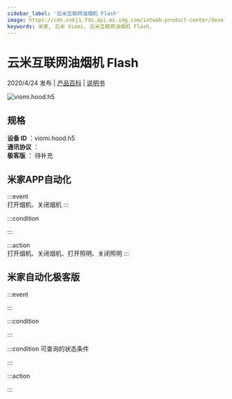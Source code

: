 ```yaml
---
sidebar_label: '云米互联网油烟机 Flash'
image: https://cdn.cnbj1.fds.api.mi-img.com/iotweb-product-center/developer_1577328838306o3DAVGHn.png?GalaxyAccessKeyId=AKVGLQWBOVIRQ3XLEW&Expires=9223372036854775807&Signature=nsIrCrs+zqXgra8pNrFotI8fikw=
keywords: 米家, 云米 Viomi, 云米互联网油烟机 Flash, 
---
```

# 云米互联网油烟机 Flash

2020/4/24 发布 | [产品百科](https://home.mi.com/webapp/content/baike/product/index.html?model=viomi.hood.h5/) | [说明书](https://home.mi.com/views/introduction.html?model=viomi.hood.h5&region=cn)

![viomi.hood.h5](https://cdn.cnbj1.fds.api.mi-img.com/iotweb-product-center/developer_1577328838306o3DAVGHn.png?GalaxyAccessKeyId=AKVGLQWBOVIRQ3XLEW&Expires=9223372036854775807&Signature=nsIrCrs+zqXgra8pNrFotI8fikw=)

## 规格  
> 
**设备 ID** ：viomi.hood.h5  
**通讯协议** ：  
**极客版**  ： 待补充 


## 米家APP自动化  

:::event  
打开烟机、关闭烟机
:::

:::condition  

:::

:::action   
打开烟机、关闭烟机、打开照明、关闭照明
:::

## 米家自动化极客版  

:::event  

:::

:::condition  

:::

:::condition 可查询的状态条件  

:::

:::action  

:::

        
